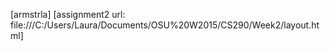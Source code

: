 [armstrla]  [assignment2 url: file:///C:/Users/Laura/Documents/OSU%20W2015/CS290/Week2/layout.html]
